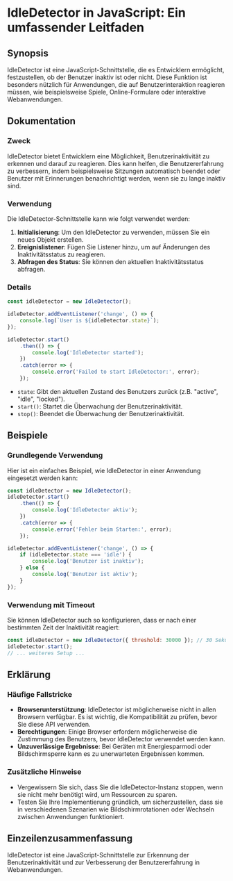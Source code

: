 <!--
Meta Description: # IdleDetector in JavaScript: Ein umfassender Leitfaden ## Synopsis IdleDetector ist eine JavaScript-Schnittstelle, die es Entwicklern ermöglicht, fes...
Meta Keywords: idledetector, sie, ist, die, console
-->

# IdleDetector in JavaScript: Ein umfassender Leitfaden

## Synopsis
IdleDetector ist eine JavaScript-Schnittstelle, die es Entwicklern ermöglicht, festzustellen, ob der Benutzer inaktiv ist oder nicht. Diese Funktion ist besonders nützlich für Anwendungen, die auf Benutzerinteraktion reagieren müssen, wie beispielsweise Spiele, Online-Formulare oder interaktive Webanwendungen.

## Dokumentation

### Zweck
IdleDetector bietet Entwicklern eine Möglichkeit, Benutzerinaktivität zu erkennen und darauf zu reagieren. Dies kann helfen, die Benutzererfahrung zu verbessern, indem beispielsweise Sitzungen automatisch beendet oder Benutzer mit Erinnerungen benachrichtigt werden, wenn sie zu lange inaktiv sind.

### Verwendung
Die IdleDetector-Schnittstelle kann wie folgt verwendet werden:

1. **Initialisierung**: Um den IdleDetector zu verwenden, müssen Sie ein neues Objekt erstellen.
2. **Ereignislistener**: Fügen Sie Listener hinzu, um auf Änderungen des Inaktivitätsstatus zu reagieren.
3. **Abfragen des Status**: Sie können den aktuellen Inaktivitätsstatus abfragen.

### Details
```javascript
const idleDetector = new IdleDetector();

idleDetector.addEventListener('change', () => {
    console.log(`User is ${idleDetector.state}`);
});

idleDetector.start()
    .then(() => {
        console.log('IdleDetector started');
    })
    .catch(error => {
        console.error('Failed to start IdleDetector:', error);
    });
```

- `state`: Gibt den aktuellen Zustand des Benutzers zurück (z.B. "active", "idle", "locked").
- `start()`: Startet die Überwachung der Benutzerinaktivität.
- `stop()`: Beendet die Überwachung der Benutzerinaktivität.

## Beispiele

### Grundlegende Verwendung
Hier ist ein einfaches Beispiel, wie IdleDetector in einer Anwendung eingesetzt werden kann:
```javascript
const idleDetector = new IdleDetector();
idleDetector.start()
    .then(() => {
        console.log('IdleDetector aktiv');
    })
    .catch(error => {
        console.error('Fehler beim Starten:', error);
    });

idleDetector.addEventListener('change', () => {
    if (idleDetector.state === 'idle') {
        console.log('Benutzer ist inaktiv');
    } else {
        console.log('Benutzer ist aktiv');
    }
});
```

### Verwendung mit Timeout
Sie können IdleDetector auch so konfigurieren, dass er nach einer bestimmten Zeit der Inaktivität reagiert:
```javascript
const idleDetector = new IdleDetector({ threshold: 30000 }); // 30 Sekunden
idleDetector.start();
// ... weiteres Setup ...
```

## Erklärung

### Häufige Fallstricke
- **Browserunterstützung**: IdleDetector ist möglicherweise nicht in allen Browsern verfügbar. Es ist wichtig, die Kompatibilität zu prüfen, bevor Sie diese API verwenden.
- **Berechtigungen**: Einige Browser erfordern möglicherweise die Zustimmung des Benutzers, bevor IdleDetector verwendet werden kann.
- **Unzuverlässige Ergebnisse**: Bei Geräten mit Energiesparmodi oder Bildschirmsperre kann es zu unerwarteten Ergebnissen kommen.

### Zusätzliche Hinweise
- Vergewissern Sie sich, dass Sie die IdleDetector-Instanz stoppen, wenn sie nicht mehr benötigt wird, um Ressourcen zu sparen.
- Testen Sie Ihre Implementierung gründlich, um sicherzustellen, dass sie in verschiedenen Szenarien wie Bildschirmrotationen oder Wechseln zwischen Anwendungen funktioniert.

## Einzeilenzusammenfassung
IdleDetector ist eine JavaScript-Schnittstelle zur Erkennung der Benutzerinaktivität und zur Verbesserung der Benutzererfahrung in Webanwendungen.